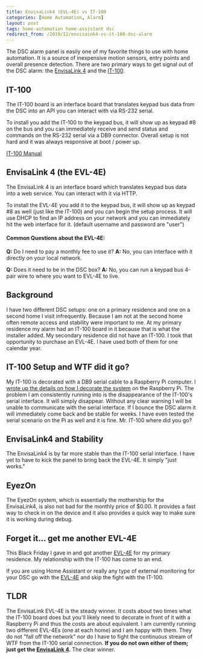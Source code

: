 ```yaml
---
title: EnvisaLink4 (EVL-4E) vs IT-100
categories: [Home Automation, Alarm]
layout: post
tags: home-automation home-assistant dsc
redirect_from: /2019/12/envisaink4-vs-it-100-dsc-alarm
---
```


The DSC alarm panel is easily one of my favorite things to use with home automation.  It is a source of inexpensive motion sensors, entry points and overall presence detection.  There are two primary ways to get signal out of the DSC alarm: the [EnvisaLink 4](https://amzn.to/2PpdjLv) and the [IT-100](https://amzn.to/35nSvt8).

## IT-100

The IT-100 board is an interface board that translates keypad bus data from the DSC into an API you can interact with via RS-232 serial.

To install you add the IT-100 to the keypad bus, it will show up as keypad #8 on the bus and you can immediately receive and send status and commands on the RS-232 serial via a DB9 connector.  Overall setup is not hard and it was always responsive at boot / power up.

[IT-100 Manual](https://cms.dsc.com/download.php?t=1&id=16238)

## EnvisaLink 4 (the EVL-4E)

The EnvisaLink 4 is an interface board which translates keypad bus data into a web service.  You can interact with it via HTTP.

To install the EVL-4E you add it to the keypad bus, it will show up as keypad #8 as well (just like the IT-100) and you can begin the setup process.  It will use DHCP to find an IP address on your network and you can immediately hit the web interface for it.  (default username and password are "user")

#### Common Questions about the EVL-4E:

**Q:** Do I need to pay a monthly fee to use it?
**A:** No, you can interface with it directly on your local network.

**Q:** Does it need to be in the DSC box?
**A:** No, you can run a keypad bus 4-pair wire to where you want to EVL-4E to live.

## Background

I have two different DSC setups: one on a primary residence and one on a second home I visit infrequently.  Because I am not at the second home often remote access and stability were important to me.  At my primary residence my alarm had an IT-100 board in it because that is what the installer added.  My secondary residence did not have an IT-100.  I took that opportunity to purchase an EVL-4E.  I have used both of them for one calendar year.

## IT-100 Setup and WTF did it go?

My IT-100 is decorated with a DB9 serial cable to a Raspberry Pi computer.  I [wrote up the details on how I decorate the system](/2019/02/home-assistant-to-dsc-alarm-with-an-it-100/) on the Raspberry Pi.  The problem I am consistently running into is the disappearance of the IT-100's serial interface.  It will simply disappear.  Without any clear warning I will be unable to communicate with the serial interface.  If I bounce the DSC alarm it will immediately come back and be stable for weeks.  I have even tested the serial scenario on the Pi as well and it is fine.  Mr. IT-100 where did you go?

## EnvisaLink4 and Stability

The EnvisaLink4 is by far more stable than the IT-100 serial interface.  I have yet to have to kick the panel to bring back the EVL-4E.  It simply "just works."

## EyezOn

The EyezOn system, which is essentially the mothership for the EnvisaLink4, is also not bad for the monthly price of $0.00.  It provides a fast way to check in on the device and it also provides a quick way to make sure it is working during debug.

## Forget it... get me another EVL-4E

This Black Friday I gave in and got another [EVL-4E](https://amzn.to/2PpdjLv) for my primary residence.  My relationship with the IT-100 has come to an end.

If you are using Home Assistant or really any type of external monitoring for your DSC go with the [EVL-4E](https://amzn.to/2PpdjLv) and skip the fight with the IT-100.

## TLDR

The EnvisaLink EVL-4E is the steady winner.  It costs about two times what the IT-100 board does but you'll likely need to decorate in front of it with a Raspberry Pi and thus the costs are about equivalent.  I am currently running two different EVL-4Es (one at each home) and I am happy with them.  They do not "fall off the network" nor do I have to fight the continuous stream of WTF from the IT-100 serial connection.  **If you do not own either of them; just get the [EnvisaLink 4](https://amzn.to/2PpdjLv).**  The clear winner.
